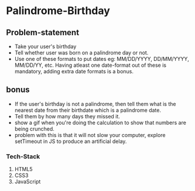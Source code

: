 # Palindrome-Birthday

## Problem-statement
* Take your user's birthday
* Tell whether user was born on a palindrome day or not.
* Use one of these formats to put dates eg: MM/DD/YYYY, DD/MM/YYYY, MM/DD/YY, etc. Having atleast one date-format out of these is mandatory, adding extra date formats is a bonus.
## bonus
* If the user's birthday is not a palindrome, then tell them what is the nearest date from their birthdate which is a palindrome date.
* Tell them by how many days they missed it.
* show a gif when you're doing the calculation to show that numbers are being crunched.
* problem with this is that it will not slow your computer, explore setTimeout in JS to produce an artificial delay.

### Tech-Stack
1. HTML5
2. CSS3
3. JavaScript
